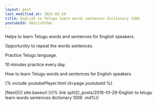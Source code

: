 ```yaml
---
layout: post
last_modified_at: 2021-03-29
title: English to Telugu learn words sentences dictionary 1266 
youtubeId: O0iCzs5YGGc
---
```

 
 
Helps to learn Telugu words and sentences for English speakers.

Opportunitiy to repeat the words sentences. 

Practice Telugu language. 
 
10 minutes practice every day. 
 
How to learn Telugu words and sentences for English speakers 
 
{% include youtubePlayer.html id=page.youtubeId %}
 
 
[Next]({{ site.baseurl }}{% link  split2/_posts/2016-01-29-English to telugu learn words sentences dictionary 1006 .md%})
 
